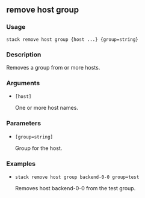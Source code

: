 ## remove host group

### Usage

`stack remove host group {host ...} {group=string}`

### Description

Removes a group from or more hosts.

### Arguments

* `[host]`

   One or more host names.


### Parameters
* `[group=string]`

   Group for the host.

### Examples

* `stack remove host group backend-0-0 group=test`

   Removes host backend-0-0 from the test group.



